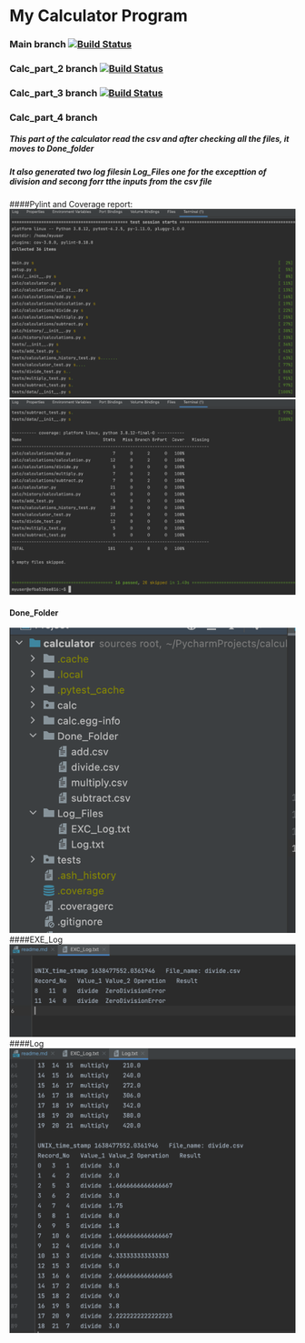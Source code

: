 # My Calculator Program
### Main branch [![Build Status](https://app.travis-ci.com/manankumbhani/calculator.svg?branch=main)](https://app.travis-ci.com/manankumbhani/calculator)
### Calc_part_2 branch [![Build Status](https://app.travis-ci.com/manankumbhani/calculator.svg?branch=calc_part_2)](https://app.travis-ci.com/manankumbhani/calculator)
### Calc_part_3 branch [![Build Status](https://app.travis-ci.com/manankumbhani/calculator.svg?branch=calc_part_3)](https://app.travis-ci.com/manankumbhani/calculator)
### Calc_part_4 branch
##### This part of the calculator read the csv and after checking all the files, it moves to Done_folder
##### It also generated two log filesin Log_Files one for the excepttion of division and secong forr tthe inputs from the csv file
####Pylint and Coverage report:
![](test_image/image_1.png)
![](test_image/image_2.png)
#### Done_Folder
![](test_image/image_3.png)
####EXE_Log
![](test_image/image_4.png)
####Log
![](test_image/image_5.png)